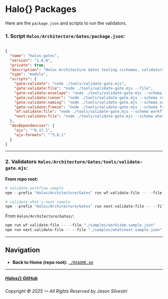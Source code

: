 ﻿# Halo\{\} Packages

Here are the `package.json` and scripts to run the validators.

### 1. Script `Halos/Architecture/Gates/package.json`:

```json
 
{
  "name": "halos-gates",
  "version": "1.0.0",
  "private": true,
  "description": "Halos Architecture Gates tooling (schemas, validators, utilities).",
  "type": "module",
  "scripts": {
    "gate:validate": "node ./tools/validate-gate.mjs",
    "gate:validate:file": "node ./tools/validate-gate.mjs --file",
    "gate:validate:envelope": "node ./tools/validate-gate.mjs --schema envelope --file",
    "gate:validate:runner": "node ./tools/validate-gate.mjs --schema runner --file",
    "gate:validate:naming": "node ./tools/validate-gate.mjs --schema naming --file",
    "gate:validate:freeze": "node ./tools/validate-gate.mjs --schema freeze --file",
    "wf:validate:file": "node ./tools/validate-gate.mjs --schema workflow --file",
    "next:validate:file": "node ./tools/validate-gate.mjs --schema whatsnext --file"
  },
  "devDependencies": {
    "ajv": "^8.17.1",
    "ajv-formats": "^3.0.1"
  }
}


 ```

---


### 2. Validators `Halos/Architecture/Gates/tools/validate-gate.mjs`:

**From repo root:**

```powershell
# validate workflow sample
npm --prefix "Halos/Architecture/Gates" run wf:validate:file -- --file "Halos/Halos/Architecture/Gates/samples/workitem.sample.json"

# validate what's-next sample
npm --prefix "Halos/Architecture/Gates" run next:validate:file -- --file "Halos/Halos/Architecture/Gates/samples/whatsnext.sample.json"
```

From `Halos/Architecture/Gates/`:

```powershell
npm run wf:validate:file -- --file "./samples/workitem.sample.json"
npm run next:validate:file -- --file "./samples/whatsnext.sample.json"
```

---

## Navigation

- **Back to Home (repo root):** [`./README.md`](./README.md)

---

##### [Halos\{\} GitHub](https://github.com/JasonSilvestri/Halos)

###### Copyright © 2025 — All Rights Reserved by Jason Silvestri